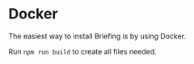 # Docker

The easiest way to install Briefing is by using Docker.

Run `npm run build` to create all files needed.
